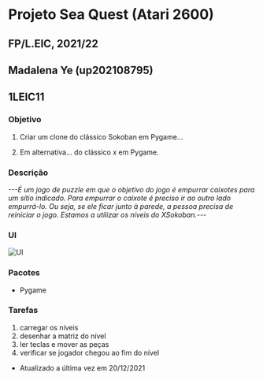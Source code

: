 # Projeto Sea Quest (Atari 2600)
## FP/L.EIC, 2021/22
## Madalena Ye (up202108795)
## 1LEIC11

### Objetivo

1. Criar um clone do clássico Sokoban em Pygame...

2. Em alternativa... do clássico x em Pygame.

### Descrição

*---É um jogo de puzzle em que o objetivo do jogo é empurrar caixotes para um sítio indicado. 
Para empurrar o caixote é preciso ir ao outro lado empurrá-lo. 
Ou seja, se ele ficar junto à parede, a pessoa precisa de reiniciar o jogo. Estamos a utilizar os níveis do XSokoban.---*

### UI

![UI](ui.png)

### Pacotes

- Pygame

### Tarefas

1. carregar os níveis
1. desenhar a matriz do nível
1. ler teclas e mover as peças
2. verificar se jogador chegou ao fim do nível

- Atualizado a última vez em 20/12/2021
